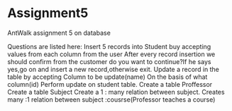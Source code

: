 # Assignment5
AntWalk assignment 5 on database

Questions are listed here:
Insert 5 records into Student buy accepting values from each column from the user
After every record insertion we should confirm from the customer do you want to continue?If he says yes,go on and insert a new record,otherwise exit.
Update a record in the table by accepting
Column to be update(name)
On the basis of what column(id)
Perform update on student table.
Create a table Proffessor
Create a table Subject
Create a 1 : many relation between subject.
Creates many :1 relation between subject :cousrse(Professor teaches a course)
